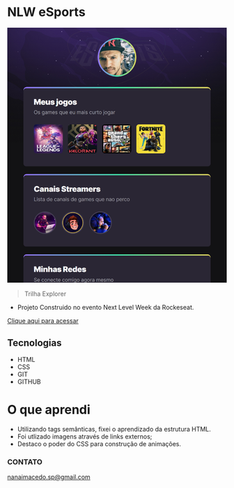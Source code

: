 # NLW eSports

![preview](./.github/preview.png)



> Trilha Explorer

- Projeto Construido no evento Next Level Week da Rockeseat.


[Clique aqui para acessar](https://nanaimacedo.github.io/nlw-esports-explorer)

## Tecnologias 

- HTML 
- CSS 
- GIT
- GITHUB

# O que aprendi 
 - Utilizando tags semânticas, fixei o aprendizado da estrutura HTML.
 - Foi utlizado imagens através de links externos;
 - Destaco o poder do CSS para construção de animações.


 ### CONTATO
nanaimacedo.sp@gmail.com